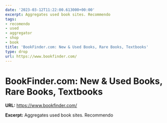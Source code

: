 ```yaml
---
date: '2023-03-12T11:22:00.613000+00:00'
excerpt: Aggregates used book sites. Recommendo
tags:
- recomendo
- used
- aggregator
- shop
- book
title: 'BookFinder.com: New & Used Books, Rare Books, Textbooks'
type: drop
url: https://www.bookfinder.com/
---
```


# BookFinder.com: New & Used Books, Rare Books, Textbooks

**URL:** https://www.bookfinder.com/

**Excerpt:** Aggregates used book sites. Recommendo
